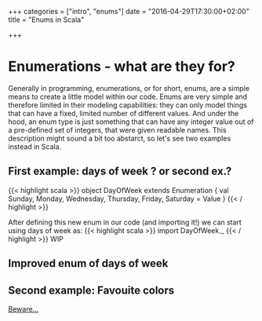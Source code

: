 +++
categories = ["intro", "enums"]
date = "2016-04-29T17:30:00+02:00"
title = "Enums in Scala"

+++

# Enumerations - what are they for?

Generally in programming, enumerations, or for short, enums,
are a simple means to create a little model within our code.
Enums are very simple and therefore limited in their modeling 
capabilities: they can only model things that can have a fixed, limited
number of different values. And under the hood, an enum type
is just something that can have any integer value out of a pre-defined 
set of integers, that were given readable names.
This description might sound a bit too abstarct, so 
let's see two examples instead in Scala.

## First example: days of week ? or second ex.?

{{< highlight scala >}}
object DayOfWeek extends Enumeration {
  val Sunday, Monday, Wednesday, Thursday, Friday, Saturday = Value
}
{{< / highlight >}}

After defining this new enum in our code (and importing it!) 
we can start using days of week as:
{{< highlight scala >}}
import DayOfWeek._ 
{{< / highlight >}}
WIP

## Improved enum of days of week

## Second example: Favouite colors


[Beware...](http://underscore.io/blog/posts/2014/09/03/enumerations.html)
